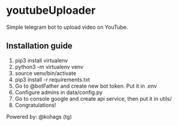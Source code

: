 # youtubeUploader

Simple telegram bot to upload video on YouTube.

## Installation guide 

1. pip3 install virtualenv
2. python3 -m virtualenv venv
3. source venv/bin/activate
4. pip3 install -r requirements.txt
5. Go to @botFather and create new bot token. Put it in .env
6. Configure admins in data/config.py
7. Go to console google and create api service, then put it in utils/
8. Congratulations!

Powered by: @kohags (tg)
